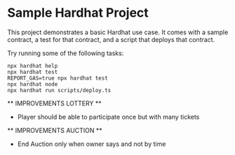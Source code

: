 # Sample Hardhat Project

This project demonstrates a basic Hardhat use case. It comes with a sample contract, a test for that contract, and a script that deploys that contract.

Try running some of the following tasks:

```shell
npx hardhat help
npx hardhat test
REPORT_GAS=true npx hardhat test
npx hardhat node
npx hardhat run scripts/deploy.ts
```
**  IMPROVEMENTS LOTTERY **
- Player should be able to participate once but with many tickets


**  IMPROVEMENTS  AUCTION  **
- End Auction only when owner says and not by time